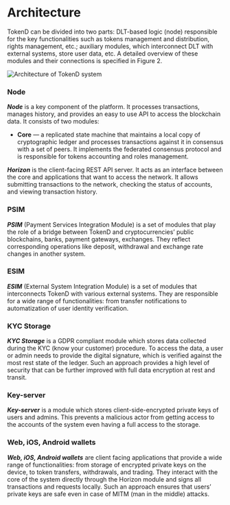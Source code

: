 # Architecture

TokenD can be divided into two parts: DLT-based logic (node) responsible for 
the key functionalities such as tokens management and distribution, rights 
management, etc.; auxiliary modules, which interconnect DLT with external 
systems, store user data, etc. A detailed overview of these modules and their 
connections is specified in Figure 2. 

![Architecture of TokenD system](https://gitlab.com/tokend/diagrams/raw/master/png/ecosystem.png)

### Node

**_Node_** is a key component of the platform. It processes transactions, manages 
history, and provides an easy to use API to access the blockchain data. It 
consists of two modules:

* **Core** — a replicated state machine that maintains a local copy of  
cryptographic ledger and processes transactions against it in consensus with 
a set of peers. It implements the federated consensus protocol and is 
responsible for tokens accounting and roles management.

**_Horizon_** is the client-facing REST API server. It acts as an interface 
between the core and applications that want to access the network. It allows 
submitting transactions to the network, checking the status of accounts, and 
viewing transaction history. 

### PSIM

**_PSIM_** (Payment Services Integration Module) is a set of modules that 
play the role of a bridge between TokenD and cryptocurrencies’ public 
blockchains, banks, payment gateways, exchanges. They reflect corresponding 
operations like deposit, withdrawal and exchange rate changes in another system.

### ESIM

**_ESIM_** (External System Integration Module) is a set of modules that 
interconnects TokenD with various external systems. They are responsible for 
a wide range of functionalities: from transfer notifications to 
automatization of user identity verification.

### KYC Storage

**_KYC Storage_** is a GDPR compliant module which stores data collected 
during the KYC (know your customer) procedure. To access the data, a user or 
admin needs to provide the digital signature, which is verified against 
the most rest state of the ledger. Such an approach provides a high level of 
security that can be further improved with full data encryption at rest and 
transit.

### Key-server

**_Key-server_** is a module which stores client-side-encrypted private 
keys of users and admins. This prevents a malicious actor from getting access 
to the accounts of the system even having a full access to the storage.

### Web, iOS, Android wallets

**_Web, iOS, Android wallets_** are client facing applications that 
provide a wide range of functionalities: from storage of encrypted private 
keys on the device, to token transfers, withdrawals, and trading. They 
interact with the core of the system directly through the Horizon module and 
signs all transactions and requests locally. Such an approach ensures that 
users’ private keys are safe even in case of MITM (man in the middle) attacks.
